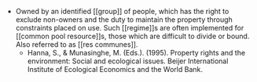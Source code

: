 - Owned by an identified [[group]] of people, which has the right to exclude non-owners and the duty to maintain the property through constraints placed on use. Such [[regime]]s are often implemented for [[common pool resource]]s, those which are difficult to divide or bound. Also referred to as [[res communes]].
	- Hanna, S., & Munasinghe, M. (Eds.). (1995). Property rights and the environment: Social and ecological issues. Beijer International Institute of Ecological Economics and the World Bank.